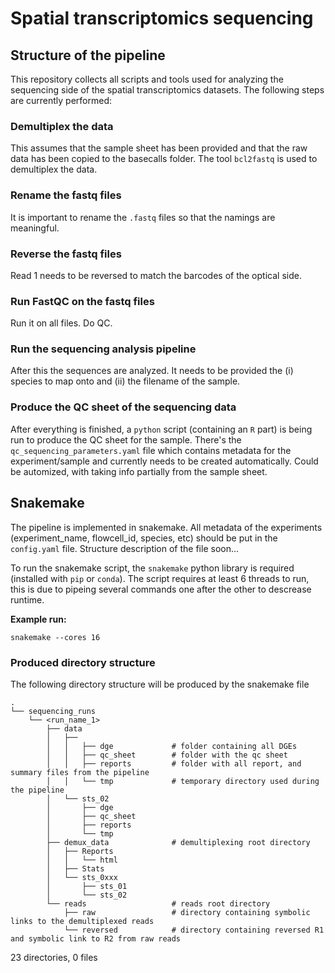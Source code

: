 # Spatial transcriptomics sequencing

## Structure of the pipeline

This repository collects all scripts and tools used for analyzing the sequencing side of the spatial transcriptomics datasets. The following steps are currently performed:

### Demultiplex the data
This assumes that the sample sheet has been provided and that the raw data has been copied to the basecalls folder. The tool `bcl2fastq` is used to demultiplex the data.

### Rename the fastq files
It is important to rename the `.fastq` files so that the namings are meaningful.

### Reverse the fastq files
Read 1 needs to be reversed to match the barcodes of the optical side.

### Run FastQC on the fastq files
Run it on all files. Do QC.

### Run the sequencing analysis pipeline
After this the sequences are analyzed. It needs to be provided the (i) species to map onto and (ii) the filename of the sample. 

### Produce the QC sheet of the sequencing data
After everything is finished, a `python` script (containing an `R` part) is being run to produce the QC sheet for the sample. There's the `qc_sequencing_parameters.yaml` file which contains metadata for the experiment/sample and currently needs to be created automatically. Could be automized, with taking info partially from the sample sheet.

## Snakemake

The pipeline is implemented in snakemake. All metadata of the experiments (experiment\_name, flowcell\_id, species, etc) should be put in the `config.yaml` file. Structure description of the file soon...

To run the snakemake script, the `snakemake` python library is required (installed with `pip` or `conda`). The script requires at least 6 threads to run, this is due to pipeing several commands one after the other to descrease runtime.

**Example run:**

`snakemake --cores 16`

### Produced directory structure

The following directory structure will be produced by the snakemake file

    .
    └── sequencing_runs
        └── <run_name_1>
            ├── data
            │   ├── 
            │   │   ├── dge             # folder containing all DGEs
            │   │   ├── qc_sheet        # folder with the qc sheet
            │   │   ├── reports         # folder with all report, and summary files from the pipeline 
            │   │   └── tmp             # temporary directory used during the pipeline
            │   └── sts_02
            │       ├── dge
            │       ├── qc_sheet
            │       ├── reports
            │       └── tmp
            ├── demux_data              # demultiplexing root directory
            │   ├── Reports
            │   │   └── html
            │   ├── Stats
            │   └── sts_0xxx
            │       ├── sts_01
            │       └── sts_02
            └── reads                   # reads root directory
                ├── raw                 # directory containing symbolic links to the demultiplexed reads
                └── reversed            # directory containing reversed R1 and symbolic link to R2 from raw reads

23 directories, 0 files
